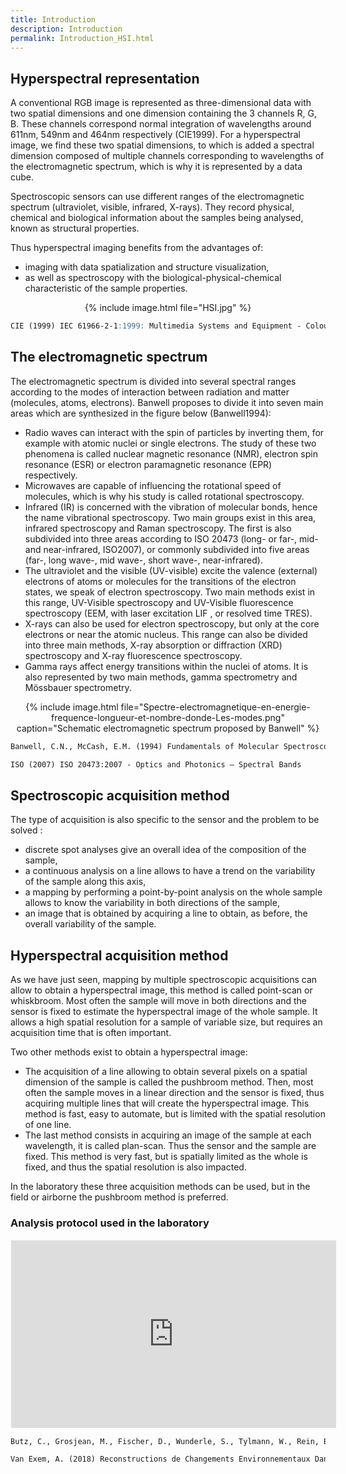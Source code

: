 ```yaml
---
title: Introduction
description: Introduction
permalink: Introduction_HSI.html
---
```


## Hyperspectral representation
A conventional RGB image is represented as three-dimensional data with two spatial dimensions and one dimension containing the 3 channels R, G, B. These channels correspond normal integration of wavelengths around 611nm, 549nm and 464nm respectively (CIE1999). For a hyperspectral image, we find these two spatial dimensions, to which is added a spectral dimension composed of multiple channels corresponding to wavelengths of the electromagnetic spectrum, which is why it is represented by a data cube. 

Spectroscopic sensors can use different ranges of the electromagnetic spectrum (ultraviolet, visible, infrared, X-rays). They record physical, chemical and biological information about the samples being analysed, known as structural properties.

Thus hyperspectral imaging benefits from the advantages of: 
<ul>
<li>imaging with data spatialization and structure visualization, </li>
<li> as well as spectroscopy with the biological-physical-chemical characteristic of the sample properties. </li>
</ul>

<center>
{% include image.html file="HSI.jpg" %}
</center>

```markdown
CIE (1999) IEC 61966-2-1:1999: Multimedia Systems and Equipment - Colour Measurement and Management - Part 2-1: Colour Management - Default RGB Colour Space - SRGB
```

## The electromagnetic spectrum

The electromagnetic spectrum is divided into several spectral ranges according to the modes of interaction between radiation and matter (molecules, atoms, electrons). Banwell proposes to divide it into seven main areas which are synthesized in the figure below (Banwell1994):
<ul>
<li> Radio waves can interact with the spin of particles by inverting them, for example with atomic nuclei or single electrons. The study of these two phenomena is called nuclear magnetic resonance (NMR), electron spin resonance (ESR) or electron paramagnetic resonance (EPR) respectively. </li>
<li> Microwaves are capable of influencing the rotational speed of molecules, which is why his study is called rotational spectroscopy. </li>
<li> Infrared (IR) is concerned with the vibration of molecular bonds, hence the name vibrational spectroscopy. Two main groups exist in this area, infrared spectroscopy and Raman spectroscopy. The first is also subdivided into three areas according to ISO 20473 (long- or far-, mid- and near-infrared, ISO2007), or commonly subdivided into five areas (far-, long wave-, mid wave-, short wave-, near-infrared). </li>
<li> The ultraviolet and the visible (UV-visible) excite the valence (external) electrons of atoms or molecules for the transitions of the electron states, we speak of electron spectroscopy. Two main methods exist in this range, UV-Visible spectroscopy and UV-Visible fluorescence spectroscopy (EEM, with laser excitation LIF , or resolved time TRES). </li>
<li> X-rays can also be used for electron spectroscopy, but only at the core electrons or near the atomic nucleus. This range can also be divided into three main methods, X-ray absorption or diffraction (XRD) spectroscopy and X-ray fluorescence spectroscopy. </li>
<li> Gamma rays affect energy transitions within the nuclei of atoms. It is also represented by two main methods, gamma spectrometry and Mössbauer spectrometry. </li>
</ul>

<center>
{% include image.html file="Spectre-electromagnetique-en-energie-frequence-longueur-et-nombre-donde-Les-modes.png" caption="Schematic electromagnetic spectrum proposed by Banwell" %}
</center>

```markdown
Banwell, C.N., McCash, E.M. (1994) Fundamentals of Molecular Spectroscopy McGraw-Hill

ISO (2007) ISO 20473:2007 - Optics and Photonics — Spectral Bands
```

## Spectroscopic acquisition method
The type of acquisition is also specific to the sensor and the problem to be solved :
<ul>
<li> discrete spot analyses give an overall idea of the composition of the sample, </li>
<li> a continuous analysis on a line allows to have a trend on the variability of the sample along this axis, </li>
<li> a mapping by performing a point-by-point analysis on the whole sample allows to know the variability in both directions of the sample, </li>
<li> an image that is obtained by acquiring a line to obtain, as before, the overall variability of the sample. </li>
</ul>

## Hyperspectral acquisition method
As we have just seen, mapping by multiple spectroscopic acquisitions can allow to obtain a hyperspectral image, this method is called point-scan or whiskbroom. Most often the sample will move in both directions and the sensor is fixed to estimate the hyperspectral image of the whole sample. It allows a high spatial resolution for a sample of variable size, but requires an acquisition time that is often important. 

Two other methods exist to obtain a hyperspectral image:
<ul>
<li> The acquisition of a line allowing to obtain several pixels on a spatial dimension of the sample is called the pushbroom method. Then, most often the sample moves in a linear direction and the sensor is fixed, thus acquiring multiple lines that will create the hyperspectral image. This method is fast, easy to automate, but is limited with the spatial resolution of one line. </li>
<li> The last method consists in acquiring an image of the sample at each wavelength, it is called plan-scan. Thus the sensor and the sample are fixed. This method is very fast, but is spatially limited as the whole is fixed, and thus the spatial resolution is also impacted. </li>
</ul>

In the laboratory these three acquisition methods can be used, but in the field or airborne the pushbroom method is preferred.

### Analysis protocol used in the laboratory

<iframe src="https://www.protocols.io/widgets/doi?uri=null" style="width: 520px; height: 300px; border: 1px solid transparent;"></iframe>

```markdown
Butz, C., Grosjean, M., Fischer, D., Wunderle, S., Tylmann, W., Rein, B. (2015) Hyperspectral imaging spectroscopy: a promising method for the biogeochemical analysis of lake sediments. Journal of Applied Remote Sensing 9: 1–20

Van Exem, A. (2018) Reconstructions de Changements Environnementaux Dans Les Archives Lacustres Par Imagerie Hyperspectrale.
```